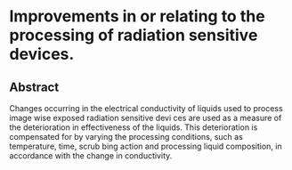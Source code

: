 # Improvements in or relating to the processing of radiation sensitive devices.

## Abstract
Changes occurring in the electrical conductivity of liquids used to process image wise exposed radiation sensitive devi ces are used as a measure of the deterioration in effectiveness of the liquids. This deterioration is compensated for by varying the processing conditions, such as temperature, time, scrub bing action and processing liquid composition, in accordance with the change in conductivity.